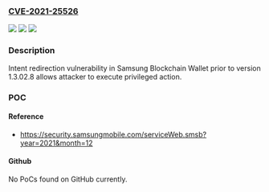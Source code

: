 ### [CVE-2021-25526](https://cve.mitre.org/cgi-bin/cvename.cgi?name=CVE-2021-25526)
![](https://img.shields.io/static/v1?label=Product&message=Samsung%20Blockchain%20Wallet&color=blue)
![](https://img.shields.io/static/v1?label=Version&message=-%3C%201.3.02.8%20&color=brighgreen)
![](https://img.shields.io/static/v1?label=Vulnerability&message=CWE-926%3A%20Improper%20export%20of%20android%20appliation%20components%20&color=brighgreen)

### Description

Intent redirection vulnerability in Samsung Blockchain Wallet prior to version 1.3.02.8 allows attacker to execute privileged action.

### POC

#### Reference
- https://security.samsungmobile.com/serviceWeb.smsb?year=2021&month=12

#### Github
No PoCs found on GitHub currently.

